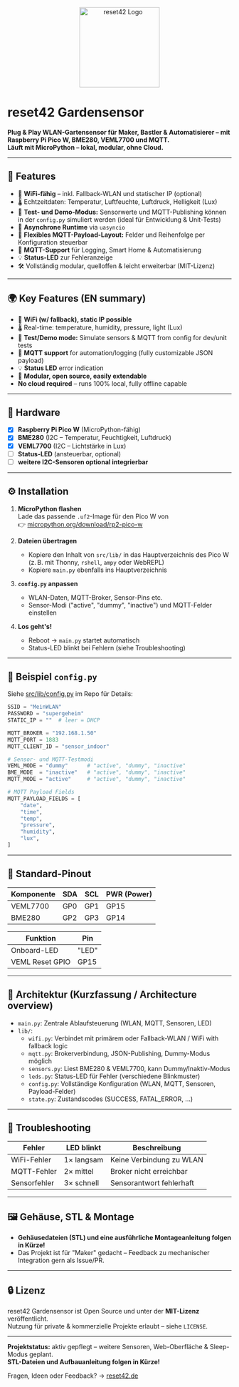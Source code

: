
<p align="center">
  <img src="https://reset42.de/reset42.svg" alt="reset42 Logo" width="180"/>
</p>

# reset42 Gardensensor

**Plug & Play WLAN-Gartensensor für Maker, Bastler & Automatisierer – mit Raspberry Pi Pico W, BME280, VEML7700 und MQTT.**  
**Läuft mit MicroPython – lokal, modular, ohne Cloud.**

---

## 🌱 Features

- 📶 **WiFi-fähig** – inkl. Fallback-WLAN und statischer IP (optional)
- 🌡️ Echtzeitdaten: Temperatur, Luftfeuchte, Luftdruck, Helligkeit (Lux)
- 🔄 **Test- und Demo-Modus:** Sensorwerte und MQTT-Publishing können in der `config.py` simuliert werden (ideal für Entwicklung & Unit-Tests)
- 🔄 **Asynchrone Runtime** via `uasyncio`
- 🧩 **Flexibles MQTT-Payload-Layout:** Felder und Reihenfolge per Konfiguration steuerbar
- 📡 **MQTT-Support** für Logging, Smart Home & Automatisierung
- 💡 **Status-LED** zur Fehleranzeige
- 🛠️ Vollständig modular, quelloffen & leicht erweiterbar (MIT-Lizenz)

---

## 🌍 Key Features (EN summary)

- 📶 **WiFi (w/ fallback), static IP possible**
- 🌡️ Real-time: temperature, humidity, pressure, light (Lux)
- 🔄 **Test/Demo mode:** Simulate sensors & MQTT from config for dev/unit tests
- 📡 **MQTT support** for automation/logging (fully customizable JSON payload)
- 💡 **Status LED** error indication
- 🧩 **Modular, open source, easily extendable**
- **No cloud required** – runs 100% local, fully offline capable

---

## 🔧 Hardware

- [x] **Raspberry Pi Pico W** (MicroPython-fähig)
- [x] **BME280** (I2C – Temperatur, Feuchtigkeit, Luftdruck)
- [x] **VEML7700** (I2C – Lichtstärke in Lux)
- [ ] **Status-LED** (ansteuerbar, optional)
- [ ] **weitere I2C-Sensoren optional integrierbar**

---

## ⚙️ Installation

1. **MicroPython flashen**  
   Lade das passende `.uf2`-Image für den Pico W von  
   👉 [micropython.org/download/rp2-pico-w](https://micropython.org/download/rp2-pico-w)

2. **Dateien übertragen**  
   - Kopiere den Inhalt von `src/lib/` in das Hauptverzeichnis des Pico W  
     (z. B. mit Thonny, `rshell`, `ampy` oder WebREPL)
   - Kopiere `main.py` ebenfalls ins Hauptverzeichnis

3. **`config.py` anpassen**  
   - WLAN-Daten, MQTT-Broker, Sensor-Pins etc.
   - Sensor-Modi ("active", "dummy", "inactive") und MQTT-Felder einstellen

4. **Los geht's!**  
   - Reboot → `main.py` startet automatisch  
   - Status-LED blinkt bei Fehlern (siehe Troubleshooting)

---

## 🧾 Beispiel `config.py`

Siehe [src/lib/config.py](src/lib/config.py) im Repo für Details:

```python
SSID = "MeinWLAN"
PASSWORD = "supergeheim"
STATIC_IP = ""  # leer = DHCP

MQTT_BROKER = "192.168.1.50"
MQTT_PORT = 1883
MQTT_CLIENT_ID = "sensor_indoor"

# Sensor- und MQTT-Testmodi
VEML_MODE = "dummy"      # "active", "dummy", "inactive"
BME_MODE  = "inactive"   # "active", "dummy", "inactive"
MQTT_MODE = "active"     # "active", "dummy", "inactive"

# MQTT Payload Fields
MQTT_PAYLOAD_FIELDS = [
    "date",
    "time",
    "temp",
    "pressure",
    "humidity",
    "lux",
]
```

---

## 📌 Standard-Pinout

| Komponente   | SDA | SCL | PWR (Power) |
|--------------|-----|-----|-------------|
| VEML7700     | GP0 | GP1 | GP15        |
| BME280       | GP2 | GP3 | GP14        |

| Funktion         | Pin        |
|------------------|------------|
| Onboard-LED      | "LED"      |
| VEML Reset GPIO  | GP15       |

---

## 🧠 Architektur (Kurzfassung / Architecture overview)

- `main.py`: Zentrale Ablaufsteuerung (WLAN, MQTT, Sensoren, LED)
- `lib/`:
  - `wifi.py`: Verbindet mit primärem oder Fallback-WLAN / WiFi with fallback logic
  - `mqtt.py`: Brokerverbindung, JSON-Publishing, Dummy-Modus möglich
  - `sensors.py`: Liest BME280 & VEML7700, kann Dummy/Inaktiv-Modus
  - `leds.py`: Status-LED für Fehler (verschiedene Blinkmuster)
  - `config.py`: Vollständige Konfiguration (WLAN, MQTT, Sensoren, Payload-Felder)
  - `state.py`: Zustandscodes (SUCCESS, FATAL_ERROR, ...)

---

## 🚨 Troubleshooting

| Fehler | LED blinkt | Beschreibung |
|--------|------------|--------------|
| WiFi-Fehler | 1× langsam | Keine Verbindung zu WLAN |
| MQTT-Fehler | 2× mittel | Broker nicht erreichbar |
| Sensorfehler | 3× schnell | Sensorantwort fehlerhaft |

---

## 🖼️ Gehäuse, STL & Montage

- **Gehäusedateien (STL) und eine ausführliche Montageanleitung folgen in Kürze!**
- Das Projekt ist für "Maker" gedacht – Feedback zu mechanischer Integration gern als Issue/PR.

---

## 🔒 Lizenz

reset42 Gardensensor ist Open Source und unter der **MIT-Lizenz** veröffentlicht.  
Nutzung für private & kommerzielle Projekte erlaubt – siehe `LICENSE`.

---

**Projektstatus:** aktiv gepflegt – weitere Sensoren, Web-Oberfläche & Sleep-Modus geplant.  
**STL-Dateien und Aufbauanleitung folgen in Kürze!**

Fragen, Ideen oder Feedback? → [reset42.de](https://reset42.de)
